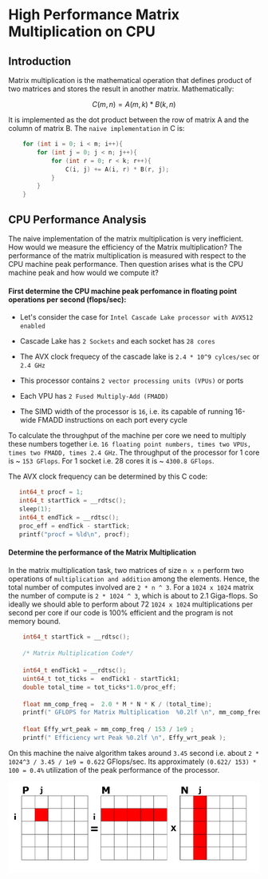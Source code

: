 # High Performance Matrix Multiplication on CPU


## Introduction

Matrix multiplication is the mathematical operation that defines product of two matrices and stores the result in another matrix. Mathematically:

```math
	
	C(m, n) = A(m, k) * B(k, n)

```

It is implemented as the dot product between the row of matrix A and the column of matrix B. The `naive implementation` in C is:

```C
	for (int i = 0; i < m; i++){
		for (int j = 0; j < n; j++){
			for (int r = 0; r < k; r++){
				C(i, j) += A(i, r) * B(r, j);
			}
		}
	}
```


## CPU Performance Analysis

The naive implementation of the matrix multiplication is very inefficient. How would we measure the efficiency of the Matrix multiplication? The performance of the matrix multiplication is measured with respect to the CPU machine peak performance. Then question arises what is the CPU machine peak and how would we compute it? 

#### First determine the CPU machine peak perfomance in floating point operations per second (flops/sec):

- Let's consider the case for `Intel Cascade Lake processor with AVX512 enabled`

- Cascade Lake has `2 Sockets` and each socket has `28 cores`

- The AVX clock frequecy of the cascade lake is `2.4 * 10^9 cylces/sec` or `2.4 GHz`

- This processor contains `2 vector processing units (VPUs)` or ports

- Each VPU has `2 Fused Multiply-Add (FMADD)`  	 

- The SIMD width of the processor is `16`, i.e. its capable of running 16-wide FMADD instructions on each port every cycle

 To calculate the throughput of the machine per core we need to multiply these numbers together i.e. `16 floating point numbers, times two VPUs, times two FMADD, times 2.4 GHz`. The throughput of the processor for 1 core is ~ `153 GFlops`. For 1 socket i.e. 28 cores it is ~ `4300.8 GFlops`.

 The AVX clock frequency can be determined by this C code:

 ```C
	int64_t procf = 1;
	int64_t startTick = __rdtsc();
	sleep(1);
	int64_t endTick = __rdtsc();
	proc_eff = endTick - startTick;
	printf("procf = %ld\n", procf);
 ```

#### Determine the performance of the Matrix Multiplication

In the matrix multiplication task, two matrices of size `n x n` perform two operations of `multiplication and addition` among the elements. Hence, the total number of computes involved are `2 * n ^ 3`. For a `1024 x 1024` matrix the number of compute is `2 * 1024 ^ 3`, which is about to 2.1 Giga-flops. So ideally we should able to perform about 72 `1024 x 1024` multiplications per second per core if our code is 100% efficient and the program is not memory bound. 

```C
	int64_t startTick = __rdtsc();

	/* Matrix Multiplication Code*/

	int64_t endTick1 = __rdtsc();
	uint64_t tot_ticks =  endTick1 - startTick1;
	double total_time = tot_ticks*1.0/proc_eff;

	float mm_comp_freq =  2.0 * M * N * K / (total_time);
	printf(" GFLOPS for Matrix Multiplication  %0.2lf \n", mm_comp_freq / 1e9 );
	
	float Effy_wrt_peak = mm_comp_freq / 153 / 1e9 ; 
	printf(" Efficiency wrt Peak %0.2lf \n", Effy_wrt_peak );  
```
On this machine the naive algorithm takes around `3.45` second i.e. about `2 * 1024^3 / 3.45 / 1e9 = 0.622` GFlops/sec. Its approximately `(0.622/ 153) * 100 = 0.4%` utilization of the peak performance of the processor. 


![Naive Matrix Multiplication](/figures/mm_naive.png)


